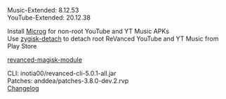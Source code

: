 Music-Extended: 8.12.53  
YouTube-Extended: 20.12.38  

Install [Microg](https://github.com/ReVanced/GmsCore/releases) for non-root YouTube and YT Music APKs  
Use [zygisk-detach](https://github.com/j-hc/zygisk-detach) to detach root ReVanced YouTube and YT Music from Play Store  

[revanced-magisk-module](https://github.com/j-hc/revanced-magisk-module)
  
CLI: inotia00/revanced-cli-5.0.1-all.jar  
Patches: anddea/patches-3.8.0-dev.2.rvp  
[Changelog](https://github.com/anddea/revanced-patches/releases/tag/v3.8.0-dev.2)  
